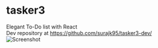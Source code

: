 # tasker3
Elegant To-Do list with React<br/>
Dev repository at https://github.com/surajk95/tasker3-dev/ <br/>
![Screenshot](https://1.bp.blogspot.com/-S-_TULPDugY/W9PAnTxDP8I/AAAAAAAAIf8/QbZ7IIiNcJw9fFXL42thNGEGOnQxf01tACLcBGAs/s1600/Screenshot_2018-10-26%2BTasker3%2Bby%2Bsurajk95.png)
